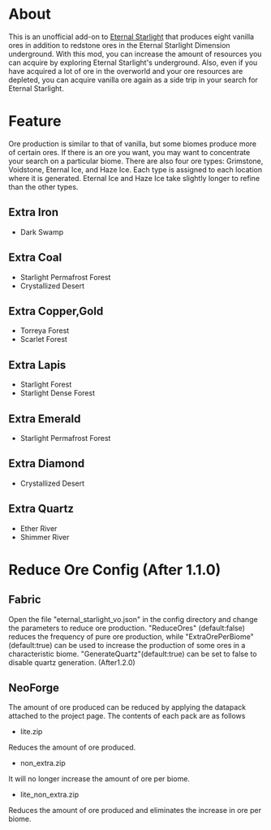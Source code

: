 # About
This is an unofficial add-on to [Eternal Starlight](https://modrinth.com/mod/eternal-starlight) that produces eight vanilla ores in addition to redstone ores in the Eternal Starlight Dimension underground.
With this mod, you can increase the amount of resources you can acquire by exploring Eternal Starlight's underground.
Also, even if you have acquired a lot of ore in the overworld and your ore resources are depleted, you can acquire vanilla ore again as a side trip in your search for Eternal Starlight.

# Feature
Ore production is similar to that of vanilla, but some biomes produce more of certain ores. If there is an ore you want, you may want to concentrate your search on a particular biome.
There are also four ore types: Grimstone, Voidstone, Eternal Ice, and Haze Ice. Each type is assigned to each location where it is generated.
Eternal Ice and Haze Ice take slightly longer to refine than the other types.
## Extra Iron
- Dark Swamp
## Extra Coal
- Starlight Permafrost Forest
- Crystallized Desert
## Extra Copper,Gold
- Torreya Forest
- Scarlet Forest
## Extra Lapis
- Starlight Forest
- Starlight Dense Forest
## Extra Emerald
- Starlight Permafrost Forest
## Extra Diamond
- Crystallized Desert
## Extra Quartz
- Ether River
- Shimmer River
  
# Reduce Ore Config (After 1.1.0)

## Fabric

Open the file "eternal_starlight_vo.json" in the config directory and change the parameters to reduce ore production.
"ReduceOres" (default:false) reduces the frequency of pure ore production, while "ExtraOrePerBiome" (default:true) can be used to increase the production of some ores in a characteristic biome.
"GenerateQuartz"(default:true) can be set to false to disable quartz generation. (After1.2.0)

## NeoForge

The amount of ore produced can be reduced by applying the datapack attached to the project page. The contents of each pack are as follows

 - lite.zip

Reduces the amount of ore produced.

 - non_extra.zip

It will no longer increase the amount of ore per biome.

- lite_non_extra.zip

Reduces the amount of ore produced and eliminates the increase in ore per biome.
